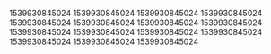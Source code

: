 1539930845024
1539930845024
1539930845024
1539930845024
1539930845024
1539930845024
1539930845024
1539930845024
1539930845024
1539930845024
1539930845024
1539930845024
1539930845024
1539930845024
1539930845024
